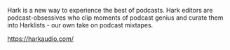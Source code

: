 Hark is a new way to experience the best of podcasts. Hark editors are podcast-obsessives who clip moments of podcast genius and curate them into Harklists - our own take on podcast mixtapes.

https://harkaudio.com/
